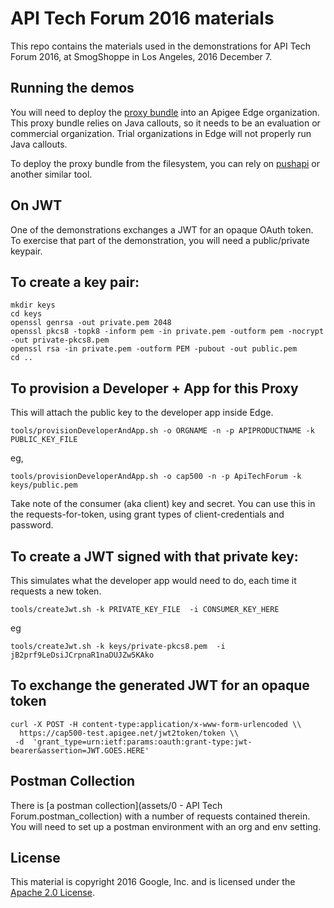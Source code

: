 # API Tech Forum 2016 materials

This repo contains the materials used in the demonstrations for API Tech Forum 2016,
at SmogShoppe in Los Angeles, 2016 December 7.


## Running the demos

You will need to deploy the [proxy bundle](apiproxy) into an Apigee Edge organization.
This proxy bundle relies on Java callouts, so it needs to be an evaluation or commercial organization. Trial organizations in Edge will not properly run Java callouts.

To deploy the proxy bundle from the filesystem, you can rely on [pushapi](https://github.com/carloseberhardt/apiploy) or another similar tool.  



## On JWT

One of the demonstrations exchanges a JWT for an opaque OAuth token. To exercise that part of the demonstration, you will need a public/private keypair. 


## To create a key pair:


```
mkdir keys
cd keys
openssl genrsa -out private.pem 2048
openssl pkcs8 -topk8 -inform pem -in private.pem -outform pem -nocrypt -out private-pkcs8.pem
openssl rsa -in private.pem -outform PEM -pubout -out public.pem
cd ..
```

## To provision a Developer + App for this Proxy

This will attach the public key to the developer app inside Edge.


```
tools/provisionDeveloperAndApp.sh -o ORGNAME -n -p APIPRODUCTNAME -k PUBLIC_KEY_FILE
```

eg,


```
tools/provisionDeveloperAndApp.sh -o cap500 -n -p ApiTechForum -k keys/public.pem 
```


Take note of the consumer (aka client) key and secret.  You can use this
in the requests-for-token, using grant types of client-credentials and
password.


## To create a JWT signed with that private key:

This simulates what the developer app would need to do, each time it requests a new token. 

```
tools/createJwt.sh -k PRIVATE_KEY_FILE  -i CONSUMER_KEY_HERE
```
eg

```
tools/createJwt.sh -k keys/private-pkcs8.pem  -i jB2prf9LeDsiJCrpnaR1naDUJZw5KAko
```

## To exchange the generated JWT for an opaque token

```
curl -X POST -H content-type:application/x-www-form-urlencoded \\
  https://cap500-test.apigee.net/jwt2token/token \\
 -d  'grant_type=urn:ietf:params:oauth:grant-type:jwt-bearer&assertion=JWT.GOES.HERE'
```

## Postman Collection

There is [a postman collection](assets/0 - API Tech Forum.postman_collection)
with a number of requests contained therein.
You will need to set up a postman environment with an org and env setting.


## License

This material is copyright 2016 Google, Inc.
and is licensed under the [Apache 2.0 License](LICENSE). 


